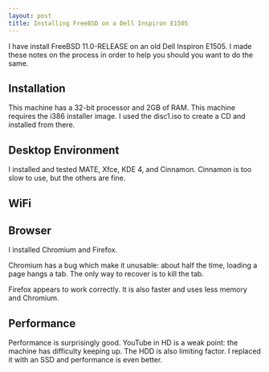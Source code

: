 ```yaml
---
layout: post
title: Installing FreeBSD on a Dell Inspiron E1505
---
```


I have install FreeBSD 11.0-RELEASE on an old Dell Inspiron E1505.
I made these notes on the process in order to help you should you want to do the same.

## Installation

This machine has a 32-bit processor and 2GB of RAM.
This machine requires the i386 installer image.
I used the disc1.iso to create a CD and installed from there.

## Desktop Environment

I installed and tested MATE, Xfce, KDE 4, and Cinnamon.
Cinnamon is too slow to use, but the others are fine.

## WiFi

## Browser

I installed Chromium and Firefox.

Chromium has a bug which make it unusable: about half the time, loading a page hangs a tab.
The only way to recover is to kill the tab.

Firefox appears to work correctly.
It is also faster and uses less memory and Chromium.

## Performance

Performance is surprisingly good.
YouTube in HD is a weak point: the machine has difficulty keeping up.
The HDD is also limiting factor.
I replaced it with an SSD and performance is even better.
